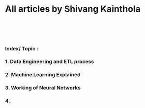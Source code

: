 # All articles by Shivang Kainthola
<br><br> 
----
### Index/ Topic :  

### 1. Data Engineering and ETL process 

### 2. Machine Learning Explained 

### 3. Working of Neural Networks 

### 4. 

